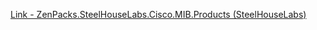 [Link - ZenPacks.SteelHouseLabs.Cisco.MIB.Products (SteelHouseLabs)](https://github.com/SteelHouseLabs/ZenPacks.SteelHouseLabs.Cisco.MIB.Products)
